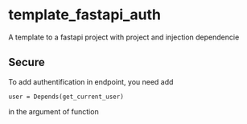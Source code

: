 # template_fastapi_auth

A template to a fastapi project with project and injection dependencie



## Secure

To add authentification in endpoint, you need add 

```
user = Depends(get_current_user)
```
 
in the argument of function